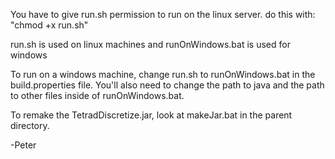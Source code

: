 You have to give run.sh permission to run on the linux server.  do this with:
	"chmod +x run.sh"

run.sh is used on linux machines and runOnWindows.bat is used for windows

To run on a windows machine, change run.sh to runOnWindows.bat in the 
	build.properties file.  You'll also need to change the path to java
	and the path to other files inside of runOnWindows.bat.
	
To remake the TetradDiscretize.jar, look at makeJar.bat in the parent directory.

-Peter